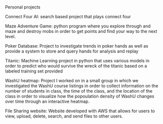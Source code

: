Personal projects


Connect Four AI: search based project that plays connect four


Maze Adventure Game: python program where you explore through and maze and destroy mobs in order to get points and find your way to the next level.


Poker Database: Project to investigate trends in poker hands as well as provide a system to store and query hands for analysis and replay


Titanic: Machine Learning project in python that uses various models in order to predict who would survive the wreck of the titanic based on a labeled training set provided


WashU heatmap: Project I worked on in a small group in which we investigated the WashU course listings in order to collect information on the number of students in class, the time of the class, and the location of the class in order to visualize how the popoulation density of WashU changes over time through an interactive heatmap.


File Sharing website: Website developed with AWS that allows for users to view, upload, delete, search, and send files to other users.
